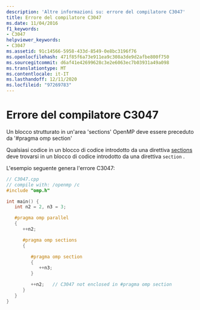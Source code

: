 ```yaml
---
description: 'Altre informazioni su: errore del compilatore C3047'
title: Errore del compilatore C3047
ms.date: 11/04/2016
f1_keywords:
- C3047
helpviewer_keywords:
- C3047
ms.assetid: 91c14566-5958-433d-8549-0e8bc3196f76
ms.openlocfilehash: 471f85f6a73e911ea9c308a3de9d2afbe800f750
ms.sourcegitcommit: d6af41e42699628c3e2e6063ec7b03931a49a098
ms.translationtype: MT
ms.contentlocale: it-IT
ms.lasthandoff: 12/11/2020
ms.locfileid: "97269783"
---
```

# <a name="compiler-error-c3047"></a>Errore del compilatore C3047

Un blocco strutturato in un'area 'sections' OpenMP deve essere preceduto da '#pragma omp section'

Qualsiasi codice in un blocco di codice introdotto da una direttiva [sections](../../parallel/openmp/reference/openmp-directives.md#sections-openmp) deve trovarsi in un blocco di codice introdotto da una direttiva `section` .

L'esempio seguente genera l'errore C3047:

```cpp
// C3047.cpp
// compile with: /openmp /c
#include "omp.h"

int main() {
   int n2 = 2, n3 = 3;

   #pragma omp parallel
   {
      ++n2;

      #pragma omp sections
      {

         #pragma omp section
         {
            ++n3;
         }

         ++n2;   // C3047 not enclosed in #pragma omp section
      }
   }
}
```
